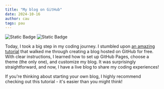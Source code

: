 ```yaml
---
title: "My blog on GitHub"
date: 2024-10-16
author: cau
tags: pau
---
```

![Static Badge](https://img.shields.io/badge/0ld-Camel-blue) ![Static Badge](https://img.shields.io/badge/Camel-brightgreen?style=flat&logo=ocaml&logoColor=black&logoSize=auto&label=0ld&labelColor=abcdef&color=fedcba&cacheSeconds=3600&link=https%3A%2F%2F0ldcamel.github.io)

Today, I took a big step in my coding journey. I stumbled upon [an amazing tutorial](https://github.com/skills/github-pages?target="_blank") that walked me through creating a blog hosted on GitHub for free. With clear instructions, I learned how to set up GitHub Pages, choose a theme (the only one), and customize my blog. It was surprisingly straightforward, and now, I have a live blog to share my coding experiences!

If you're thinking about starting your own blog, I highly recommend checking out this tutorial - it's easier than you might think!
